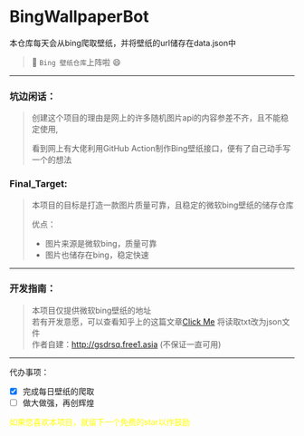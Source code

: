 # BingWallpaperBot

本仓库每天会从bing爬取壁纸，并将壁纸的url储存在data.json中<br>

> 🔨 `Bing 壁纸仓库`上阵啦 😄


----

### 坑边闲话：

> 创建这个项目的理由是网上的许多随机图片api的内容参差不齐，且不能稳定使用,
>
> 看到网上有大佬利用GitHub Action制作Bing壁纸接口，便有了自己动手写一个的想法

### Final_Target:

> 本项目的目标是打造一款图片质量可靠，且稳定的微软bing壁纸的储存仓库
>
> 优点：
>
> - 图片来源是微软bing，质量可靠
> - 图片也储存在bing，稳定快速

----
### 开发指南：
> 本项目仅提供微软bing壁纸的地址<br>
> 若有开发意愿，可以查看知乎上的这篇文章[Click Me](https://zhuanlan.zhihu.com/p/347518808)
> 将读取txt改为json文件<br>
作者自建：http://gsdrsq.free1.asia   (不保证一直可用)
----

代办事项：

- [x] 完成每日壁纸的爬取
- [ ] 做大做强，再创辉煌

<font color=yellow>如果您喜欢本项目，就留下一个免费的star以作鼓励</font>
